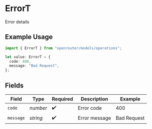 # ErrorT

Error details

## Example Usage

```typescript
import { ErrorT } from "openrouter/models/operations";

let value: ErrorT = {
  code: 400,
  message: "Bad Request",
};
```

## Fields

| Field              | Type               | Required           | Description        | Example            |
| ------------------ | ------------------ | ------------------ | ------------------ | ------------------ |
| `code`             | *number*           | :heavy_check_mark: | Error code         | 400                |
| `message`          | *string*           | :heavy_check_mark: | Error message      | Bad Request        |